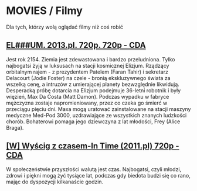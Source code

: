 # MOVIES / Filmy
Dla tych, którzy wolą oglądać filmy niż coś robić

## [EL###UM. 2013.pl. 720p. 720p - CDA](https://www.cda.pl/video/649890882)

Jest rok 2154. Ziemia jest zdewastowana i bardzo przeludniona. 
Tylko najbogatsi żyją w luksusach na stacji kosmicznej Elizjum. Rządzący orbitalnym rajem - z prezydentem Patelem (Faran Tahir) i sekretarz Delacourt (Jodie Foster) na czele - bronią ekskluzywnego świata za wszelką cenę, a intruzów z umierającej planety bezwzględnie likwidują. Desperacką próbę dotarcia na Elizjum podejmuje 36-letni robotnik i były więzień, Max Da Costa (Matt Damon). Podczas wypadku w fabryce mężczyzna zostaje napromieniowany, przez co czeka go śmierć w przeciągu pięciu dni. Maxa mogą uratować zainstalowane na stacji maszyny medyczne Med-Pod 3000, uzdrawiające ze wszystkich znanych ludzkości chorób. Bohaterowi pomaga jego dziewczyna z lat młodości, Frey (Alice Braga). 

## [[W] Wyścig z czasem-In Time (2011.pl) 720p - CDA](https://www.cda.pl/video/1811411f3)

W społeczeństwie przyszłości walutą jest czas. Najbogatsi, czyli młodzi, zdrowi i piękni mogą żyć tysiące lat, podczas gdy biedota budzi się co rano, mając do dyspozycji kilkanaście godzin. 

